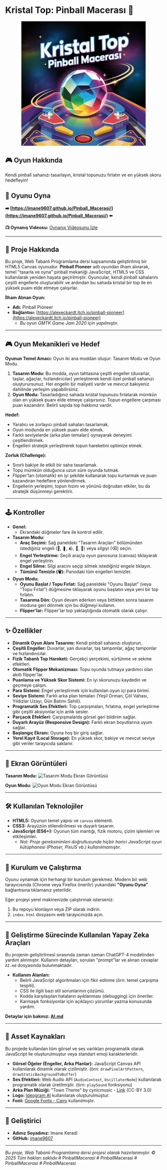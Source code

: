 # Kristal Top: Pinball Macerası 🌟

<p align="center">
  <img src="assets/logo.jpeg" alt="Kristal Top: Pinball Macerası Logo" width="400">
</p>

## 🎮 Oyun Hakkında

Kendi pinball sahanızı tasarlayın, kristal topunuzu fırlatın ve en yüksek skoru hedefleyin!

## 🚀 Oyunu Oyna

**➡️ [https://imane9607.github.io/Pinball_Macerasi/](https://imane9607.github.io/Pinball_Macerasi/) ⬅️**

<!-- Oyununuzun kısa bir tanıtım videosu (YouTube) -->
**📺 Oynanış Videosu:**
[Oynanış Videosunu İzle](https://www.youtube.com/watch?v=EKLENIZ_BURAYA)
<!-- Alternatif olarak videoyu gömebilirsiniz (isteğe bağlı): -->
<!-- [![Oynanış Videosu](https://img.youtube.com/vi/EKLENIZ_BURAYA/0.jpg)](https://www.youtube.com/watch?v=EKLENIZ_BURAYA) -->

---

## 🎯 Proje Hakkında

Bu proje, Web Tabanlı Programlama dersi kapsamında geliştirilmiş bir HTML5 Canvas oyunudur. **Pinball Pioneer** adlı oyundan ilham alınarak, temel "tasarla ve oyna" pinball mekaniği JavaScript, HTML5 ve CSS kullanılarak yeniden hayata geçirilmiştir. Oyuncular, kendi pinball sahalarını çeşitli engellerle oluşturabilir ve ardından bu sahada kristal bir top ile en yüksek puanı elde etmeye çalışırlar.

**İlham Alınan Oyun:**
*   **Adı:** Pinball Pioneer
*   **Bağlantısı:** [https://alexeckardt.itch.io/pinball-pioneer](https://alexeckardt.itch.io/pinball-pioneer)
    *   *Bu oyun GMTK Game Jam 2020 için yapılmıştır.*

---

## 🎮 Oyun Mekanikleri ve Hedef

**Oyunun Temel Amacı:**
Oyun iki ana moddan oluşur: Tasarım Modu ve Oyun Modu.
1.  **Tasarım Modu:** Bu modda, oyun tahtasına çeşitli engeller (duvarlar, taşlar, ağaçlar, hızlandırıcılar) yerleştirerek kendi özel pinball sahanızı oluşturursunuz. Her engelin bir maliyeti vardır ve mevcut bakiyeniz dahilinde yerleşim yapabilirsiniz.
2.  **Oyun Modu:** Tasarladığınız sahada kristal topunuzu fırlatarak mümkün olan en yüksek puanı elde etmeye çalışırsınız. Topun engellere çarpması puan kazandırır. Belirli sayıda top hakkınız vardır.

**Hedef:**
*   Yaratıcı ve zorlayıcı pinball sahaları tasarlamak.
*   Oyun modunda en yüksek puanı elde etmek.
*   Farklı seviyelerde (arka plan temaları) oynayarak deneyimi çeşitlendirmek.
*   Engelleri stratejik yerleştirerek topun hareketini optimize etmek.

**Zorluk (Challenge):**
*   Sınırlı bakiye ile etkili bir saha tasarlamak.
*   Topu mümkün olduğunca uzun süre oyunda tutmak.
*   Flipper'ları (otomatik) en iyi şekilde kullanarak topu kurtarmak ve puan kazandıran hedeflere yönlendirmek.
*   Engellerin yerleşimi, topun hızını ve yönünü doğrudan etkiler, bu da stratejik düşünmeyi gerektirir.

---

## 🕹️ Kontroller

*   **Genel:**
    *   Ekrandaki düğmeler fare ile kontrol edilir.
*   **Tasarım Modu:**
    *   **Araç Seçimi:** Sağ paneldeki "Tasarım Araçları" bölümünden istediğiniz engeli (🧱, ❚, 🪨, 🌳, 🚀) veya silgiyi (⌫) seçin.
    *   **Engel Yerleştirme:** Seçili araçla oyun panosuna (canvas) tıklayarak engel yerleştirin.
    *   **Engel Silme:** Silgi aracını seçip silmek istediğiniz engele tıklayın.
    *   **Tümünü Temizle (🗑️):** Panodaki tüm engelleri temizler.
*   **Oyun Modu:**
    *   **Oyunu Başlat / Topu Fırlat:** Sağ paneldeki "Oyunu Başlat" (veya "Topu Fırlat") düğmesine tıklayarak oyunu başlatın veya yeni bir top fırlatın.
    *   **Tasarıma Dön:** Oyun devam ederken veya bittikten sonra tasarım moduna geri dönmek için bu düğmeyi kullanın.
    *   **Flipper'lar:** Flipper'lar top yaklaştığında otomatik olarak çalışır.

---

## ✨ Özellikler

*   **Dinamik Oyun Alanı Tasarımı:** Kendi pinball sahanızı oluşturun.
*   **Çeşitli Engeller:** Duvarlar, yan duvarlar, taş tamponlar, ağaç tamponlar ve hızlandırıcılar.
*   **Fizik Tabanlı Top Hareketi:** Gerçekçi yerçekimi, sürtünme ve sekme efektleri.
*   **Otomatik Flipper Mekanizması:** Topu oyunda tutmaya yardımcı olan akıllı flipper'lar.
*   **Puanlama ve Yüksek Skor Sistemi:** En iyi skorunuzu kaydedin ve geçmeye çalışın.
*   **Para Sistemi:** Engel yerleştirmek için kullanılan oyun içi para birimi.
*   **Seviye Sistemi:** Farklı arka plan temaları (Yeşil Orman, Çöl Vahası, Yıldızlar Uzayı, Gün Batımı Sahili).
*   **Programatik Ses Efektleri:** Top çarpışmaları, fırlatma, engel yerleştirme gibi çeşitli aksiyonlar için anlık sesler.
*   **Parçacık Efektleri:** Çarpışmalarda görsel geri bildirim sağlar.
*   **Duyarlı Arayüz (Responsive Design):** Farklı ekran boyutlarına uyum sağlar.
*   **Başlangıç Ekranı:** Oyuna hoş bir giriş sağlar.
*   **Yerel Kayıt (Local Storage):** En yüksek skor, bakiye ve mevcut seviye gibi veriler tarayıcıda saklanır.

---

## 📸 Ekran Görüntüleri

<!-- Oyununuzdan en az 2 tane güzel ekran görüntüsü ekleyin. -->
<!-- Örnek: -->
**Tasarım Modu:**
![Tasarım Modu Ekran Görüntüsü](assets/screenshots/tasarim_modu.png)

**Oyun Modu:**
![Oyun Modu Ekran Görüntüsü](assets/screenshots/oyun_modu.png)

<!-- Daha fazla ekran görüntüsü ekleyebilirsiniz -->
<!--
**Farklı Bir Seviye:**
![Farklı Seviye Ekran Görüntüsü](EKRAN_GORUNTUSU_3_LINKI_VEYA_YOLU)
-->

---

## 🛠️ Kullanılan Teknolojiler

*   **HTML5:** Oyunun temel yapısı ve `canvas` elementi.
*   **CSS3:** Arayüzün stilendirilmesi ve duyarlı tasarım.
*   **JavaScript (ES6+):** Oyunun tüm mantığı, fizik motoru, çizim işlemleri ve etkileşimler.
    *   *Not: Proje gereksinimleri doğrultusunda hiçbir harici JavaScript oyun kütüphanesi (Phaser, PixiJS vb.) kullanılmamıştır.*

---

## 🚀 Kurulum ve Çalıştırma

Oyunu oynamak için herhangi bir kurulum gerekmez. Modern bir web tarayıcısında (Chrome veya Firefox önerilir) yukarıdaki **"Oyunu Oyna"** bağlantısına tıklamanız yeterlidir.

Eğer projeyi yerel makinenizde çalıştırmak isterseniz:
1.  Bu repoyu klonlayın veya ZIP olarak indirin.
2.  `index.html` dosyasını web tarayıcınızda açın.

---

## 📝 Geliştirme Sürecinde Kullanılan Yapay Zeka Araçları

<!-- Bu bölümü AI.md dosyanızın bir özeti olarak düşünebilirsiniz veya doğrudan AI.md'ye yönlendirebilirsiniz. -->
<!-- Örnek: -->
Bu projenin geliştirilmesi sırasında zaman zaman ChatGPT-4 modelinden yardım alınmıştır. Kullanım detayları, sorulan "prompt"lar ve alınan cevaplar `AI.md` dosyasında bulunmaktadır.
*   **Kullanım Alanları:**
    *   Belirli JavaScript algoritmaları için fikir edinme (örn: temel çarpışma tespiti).
    *   CSS ile ilgili bazı stil sorunlarının çözümü.
    *   Kodda karşılaşılan hataların ayıklanması (debugging) için öneriler.
    *   Karmaşık fonksiyonlar için açıklayıcı yorumlar yazma konusunda yardım.

**Detaylar için bakınız: [AI.md](AI.md)**

---

## 📜 Asset Kaynakları

Bu projede kullanılan tüm görsel ve ses varlıkları programatik olarak JavaScript ile oluşturulmuştur veya standart emoji karakterleridir.

*   **Görsel Öğeler (Engeller, Arka Planlar):** JavaScript Canvas API kullanılarak dinamik olarak çizilmiştir. (örn: `drawPixelArtPattern`, `drawStaticBackgroundToBuffer`)
*   **Ses Efektleri:** Web Audio API (`AudioContext`, `OscillatorNode`) kullanılarak programatik olarak üretilmiştir. (örn: `playSound` fonksiyonu)
*   **Arka Plan Müziği:** "Town Theme" by cynicmusic - [Link](https://opengameart.org/content/town-theme-rpg) (CC-BY 3.0)
*   **Logo:** [Ideogram AI](https://ideogram.ai/) kullanılarak oluşturulmuştur.
*   **Font:** [Google Fonts - Cairo](https://fonts.google.com/specimen/Cairo) kullanılmıştır.

<!-- Eğer internetten hazır bir resim, ses dosyası veya farklı bir font kullandıysanız, buraya kaynaklarını eklemelisiniz. Örnek:
*   **Arkaplan Müziği:** "Cool Vibes" by Kevin MacLeod - [Link](https://incompetech.com/music/royalty-free/index.html?isrc=USUAN1100844) (CC BY 3.0)
*   **Oyuncu İkonu:** [www.flaticon.com](https://www.flaticon.com) adresinden "Pixel Star" ikonu by Freepik
-->

---

## 👤 Geliştirici

*   **Adınız Soyadınız:** Imane Keradi
*   **GitHub:** [imane9607](https://github.com/imane9607)

---

*Bu proje, Web Tabanlı Programlama dersi projesi olarak hazırlanmıştır.*
*© 2025 Tüm hakları saklıdır.*#   P i n b a l l _ M a c e r a s i 
 
 #   P i n b a l l _ M a c e r a s i 
 
 #   P i n b a l l _ M a c e r a s i 
 
 #   P i n b a l l _ M a c e r a s i 
 
 